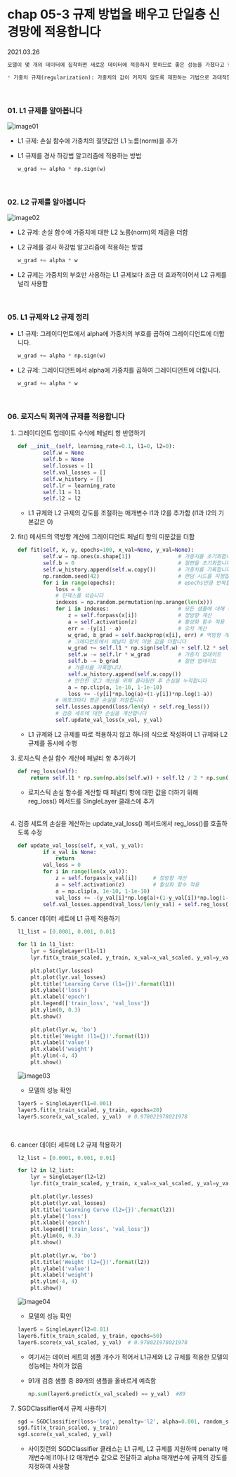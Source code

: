 # chap 05-3 규제 방법을 배우고 단일층 신경망에 적용합니다

2021.03.26

```markdown
모델이 몇 개의 데이터에 집착하면 새로운 데이터에 적응하지 못하므로 좋은 성능을 가졌다고 할 수 없는데 이를 '모델이 일반화되지 않았다'라고 말하며 이때 규제를 사용하여 가중치를 제한하면 모델이 몇 개의 데이터에 집착하지 않아 일반화 성능을 높일 수 있음

* 가중치 규제(regularization): 가중치의 값이 커지지 않도록 제한하는 기법으로 과대적합을 해결하는 대표적인 방법
```

<br>

### 01. L1 규제를 알아봅니다

![image01](https://github.com/hyunmin0317/DeepLearning_Study/blob/master/chap05/section3/github/image01.PNG?raw=true)

* L1 규제: 손실 함수에 가중치의 절댓값인 L1 노름(norm)을 추가

* L1 규제를 경사 하강법 알고리즘에 적용하는 방법

  ```python
  w_grad += alpha * np.sign(w)
  ```

<br>

### 02. L2 규제를 알아봅니다

![image02](https://github.com/hyunmin0317/DeepLearning_Study/blob/master/chap05/section3/github/image02.PNG?raw=true)

* L2 규제: 손실 함수에 가중치에 대한 L2 노름(norm)의 제곱을 더함

* L2 규제를 경사 하강법 알고리즘에 적용하는 방법

  ```python
  w_grad += alpha * w
  ```

* L2 규제는 가중치의 부호만 사용하는 L1 규제보다 조금 더 효과적이어서 L2 규제를 널리 사용함

<br>

### 05. L1 규제와 L2 규제 정리

* L1 규제: 그레이디언트에서 alpha에 가중치의 부호를 곱하여 그레이디언트에 더합니다.

  ```python
  w_grad += alpha * np.sign(w)
  ```

* L2 규제: 그레이디언트에서 alpha에 가중치를 곱하여 그레이디언트에 더합니다.

  ```python
  w_grad += alpha * w
  ```

<br>

### 06. 로지스틱 회귀에 규제를 적용합니다

1. 그레이디언트 업데이트 수식에 페널티 항 반영하기

   ```python
   def __init__(self, learning_rate=0.1, l1=0, l2=0):
           self.w = None
           self.b = None
           self.losses = []
           self.val_losses = []
           self.w_history = []
           self.lr = learning_rate
           self.l1 = l1
           self.l2 = l2
   ```

   * L1 규제와 L2 규제의 강도를 조절하는 매개변수 l1과 l2를 추가함 (l1과 l2의 기본값은 0)

2. fit() 메서드의 역방향 계산에 그레이디언트 페널티 항의 미분값을 더함

   ```python
   def fit(self, x, y, epochs=100, x_val=None, y_val=None):
           self.w = np.ones(x.shape[1])               # 가중치를 초기화합니다.
           self.b = 0                                 # 절편을 초기화합니다.
           self.w_history.append(self.w.copy())       # 가중치를 기록합니다.
           np.random.seed(42)                         # 랜덤 시드를 지정합니다.
           for i in range(epochs):                    # epochs만큼 반복합니다.
               loss = 0
               # 인덱스를 섞습니다
               indexes = np.random.permutation(np.arange(len(x)))
               for i in indexes:                      # 모든 샘플에 대해 반복합니다
                   z = self.forpass(x[i])             # 정방향 계산
                   a = self.activation(z)             # 활성화 함수 적용
                   err = -(y[i] - a)                  # 오차 계산
                   w_grad, b_grad = self.backprop(x[i], err) # 역방향 계산
                   # 그래디언트에서 페널티 항의 미분 값을 더합니다
                   w_grad += self.l1 * np.sign(self.w) + self.l2 * self.w
                   self.w -= self.lr * w_grad         # 가중치 업데이트
                   self.b -= b_grad                   # 절편 업데이트
                   # 가중치를 기록합니다.
                   self.w_history.append(self.w.copy())
                   # 안전한 로그 계산을 위해 클리핑한 후 손실을 누적합니다
                   a = np.clip(a, 1e-10, 1-1e-10)
                   loss += -(y[i]*np.log(a)+(1-y[i])*np.log(1-a))
               # 에포크마다 평균 손실을 저장합니다
               self.losses.append(loss/len(y) + self.reg_loss())
               # 검증 세트에 대한 손실을 계산합니다
               self.update_val_loss(x_val, y_val)
   ```

   * L1 규제와 L2 규제를 따로 적용하지 않고 하나의 식으로 작성하여 L1 규제와 L2규제를 동시에 수행

3. 로지스틱 손실 함수 계산에 페널티 항 추가하기

   ```python
   def reg_loss(self):
       return self.l1 * np.sum(np.abs(self.w)) + self.l2 / 2 * np.sum(self.w**2)
   ```

   * 로지스틱 손실 함수를 계산할 때 페널티 항에 대한 값을 더하기 위해 reg_loss() 메서드를 SingleLayer 클래스에 추가

   <br>

4. 검증 세트의 손실을 계산하는 update_val_loss() 메서드에서 reg_loss()를 호출하도록 수정

   ```python
   def update_val_loss(self, x_val, y_val):
           if x_val is None:
               return
           val_loss = 0
           for i in range(len(x_val)):
               z = self.forpass(x_val[i])     # 정방향 계산
               a = self.activation(z)         # 활성화 함수 적용
               a = np.clip(a, 1e-10, 1-1e-10)
               val_loss += -(y_val[i]*np.log(a)+(1-y_val[i])*np.log(1-a))
           self.val_losses.append(val_loss/len(y_val) + self.reg_loss())
   ```

5. cancer 데이터 세트에 L1 규제 적용하기

   ```python
   l1_list = [0.0001, 0.001, 0.01]
   
   for l1 in l1_list:
       lyr = SingleLayer(l1=l1)
       lyr.fit(x_train_scaled, y_train, x_val=x_val_scaled, y_val=y_val)
       
       plt.plot(lyr.losses)
       plt.plot(lyr.val_losses)
       plt.title('Learning Curve (l1={})'.format(l1))
       plt.ylabel('loss')
       plt.xlabel('epoch')
       plt.legend(['train_loss', 'val_loss'])
       plt.ylim(0, 0.3)
       plt.show()
       
       plt.plot(lyr.w, 'bo')
       plt.title('Weight (l1={})'.format(l1))
       plt.ylabel('value')
       plt.xlabel('weight')
       plt.ylim(-4, 4)
       plt.show()
   ```

   ![image03](https://github.com/hyunmin0317/DeepLearning_Study/blob/master/chap05/section3/github/image03.PNG?raw=true)

   *  모델의 성능 확인

     ```python
     layer5 = SingleLayer(l1=0.001)
     layer5.fit(x_train_scaled, y_train, epochs=20)
     layer5.score(x_val_scaled, y_val)	# 0.978021978021978
     ```

     <br>

6. cancer 데이터 세트에 L2 규제 적용하기

   ```python
   l2_list = [0.0001, 0.001, 0.01]
   
   for l2 in l2_list:
       lyr = SingleLayer(l2=l2)
       lyr.fit(x_train_scaled, y_train, x_val=x_val_scaled, y_val=y_val)
       
       plt.plot(lyr.losses)
       plt.plot(lyr.val_losses)
       plt.title('Learning Curve (l2={})'.format(l2))
       plt.ylabel('loss')
       plt.xlabel('epoch')
       plt.legend(['train_loss', 'val_loss'])
       plt.ylim(0, 0.3)
       plt.show()
       
       plt.plot(lyr.w, 'bo')
       plt.title('Weight (l2={})'.format(l2))
       plt.ylabel('value')
       plt.xlabel('weight')
       plt.ylim(-4, 4)
       plt.show()
   ```

   ![image04](https://github.com/hyunmin0317/DeepLearning_Study/blob/master/chap05/section3/github/image04.PNG?raw=true)

   *  모델의 성능 확인

     ```python
     layer6 = SingleLayer(l2=0.01)
     layer6.fit(x_train_scaled, y_train, epochs=50)
     layer6.score(x_val_scaled, y_val)	# 0.978021978021978
     ```

   * 여기서는 데이터 세트의 샘플 개수가 적어서 L1규제와 L2 규제를 적용한 모델의 성능에는 차이가 없음

   * 91개 검증 샘플 중 89개의 샘플을 올바르게 예측함

     ```python
     np.sum(layer6.predict(x_val_scaled) == y_val)	#89
     ```

7. SGDClassifier에서 규제 사용하기

   ```python
   sgd = SGDClassifier(loss='log', penalty='l2', alpha=0.001, random_state=42)
   sgd.fit(x_train_scaled, y_train)
   sgd.score(x_val_scaled, y_val)
   ```

   * 사이킷런의 SGDClassifier 클래스는 L1 규제, L2 규제를 지원하며 penalty 매개변수에 l1이나 l2 매개변수 값으로 전달하고 alpha 매개변수에 규제의 강도를 지정하여 사용함

